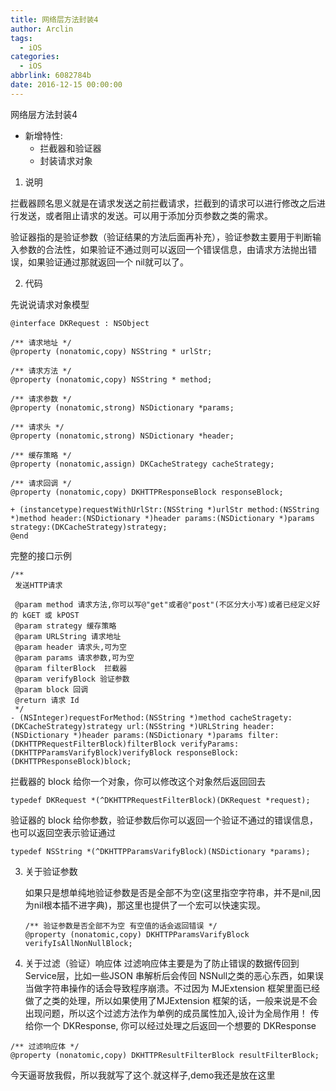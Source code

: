 ```yaml
---
title: 网络层方法封装4
author: Arclin
tags:
  - iOS
categories:
  - iOS
abbrlink: 6082784b
date: 2016-12-15 00:00:00
---
```

网络层方法封装4
<!-- more -->

- 新增特性:
   - 拦截器和验证器
   - 封装请求对象
   
1. 说明

  拦截器顾名思义就是在请求发送之前拦截请求，拦截到的请求可以进行修改之后进行发送，或者阻止请求的发送。可以用于添加分页参数之类的需求。

  验证器指的是验证参数（验证结果的方法后面再补充），验证参数主要用于判断输入参数的合法性，如果验证不通过则可以返回一个错误信息，由请求方法抛出错误，如果验证通过那就返回一个 nil就可以了。

2. 代码

  先说说请求对象模型

  ```
  @interface DKRequest : NSObject

  /** 请求地址 */
  @property (nonatomic,copy) NSString * urlStr;

  /** 请求方法 */
  @property (nonatomic,copy) NSString * method;

  /** 请求参数 */
  @property (nonatomic,strong) NSDictionary *params;

  /** 请求头 */
  @property (nonatomic,strong) NSDictionary *header;

  /** 缓存策略 */
  @property (nonatomic,assign) DKCacheStrategy cacheStrategy;

  /** 请求回调 */
  @property (nonatomic,copy) DKHTTPResponseBlock responseBlock;

  + (instancetype)requestWithUrlStr:(NSString *)urlStr method:(NSString *)method header:(NSDictionary *)header params:(NSDictionary *)params strategy:(DKCacheStrategy)strategy;
  @end
  ```

  完整的接口示例

  ```
  /**
   发送HTTP请求

   @param method 请求方法,你可以写@"get"或者@"post"(不区分大小写)或者已经定义好的 kGET 或 kPOST
   @param strategy 缓存策略
   @param URLString 请求地址
   @param header 请求头,可为空
   @param params 请求参数,可为空
   @param filterBlock  拦截器
   @param verifyBlock 验证参数
   @param block 回调
   @return 请求 Id
   */
  - (NSInteger)requestForMethod:(NSString *)method cacheStragety:(DKCacheStrategy)strategy url:(NSString *)URLString header:(NSDictionary *)header params:(NSDictionary *)params filter:(DKHTTPRequestFilterBlock)filterBlock verifyParams:(DKHTTPParamsVarifyBlock)verifyBlock responseBlock:(DKHTTPResponseBlock)block;
  ```

  拦截器的 block
  给你一个对象，你可以修改这个对象然后返回回去

  ```
  typedef DKRequest *(^DKHTTPRequestFilterBlock)(DKRequest *request);
  ```

  验证器的 block
  给你参数，验证参数后你可以返回一个验证不通过的错误信息，也可以返回空表示验证通过

  ```
  typedef NSString *(^DKHTTPParamsVarifyBlock)(NSDictionary *params);
  ```

3. 关于验证参数

	如果只是想单纯地验证参数是否是全部不为空(这里指空字符串，并不是nil,因为nil根本插不进字典)，那这里也提供了一个宏可以快速实现。
    ```
    /** 验证参数是否全部不为空 有空值的话会返回错误 */
    @property (nonatomic,copy) DKHTTPParamsVarifyBlock verifyIsAllNonNullBlock;
    ```
  
4. 关于过滤（验证）响应体
  过滤响应体主要是为了防止错误的数据传回到 Service层，比如一些JSON 串解析后会传回 NSNull之类的恶心东西，如果误当做字符串操作的话会导致程序崩溃。不过因为 MJExtension 框架里面已经做了之类的处理，所以如果使用了MJExtension 框架的话，一般来说是不会出现问题，所以这个过滤方法作为单例的成员属性加入,设计为全局作用！
  传给你一个 DKResponse, 你可以经过处理之后返回一个想要的 DKResponse

  ```
  /** 过滤响应体 */
  @property (nonatomic,copy) DKHTTPResultFilterBlock resultFilterBlock;
  ```

今天逼哥放我假，所以我就写了这个.就这样子,demo我还是放在这里

